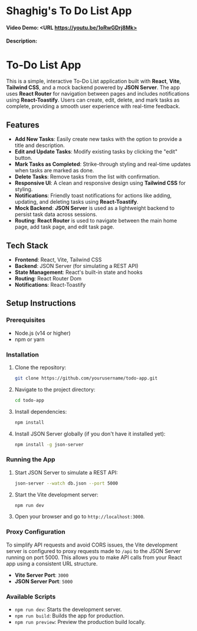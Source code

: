 # Shaghig's To Do List App
#### Video Demo:  <URL https://youtu.be/1oRwGDrj8Mk>
#### Description: 

# To-Do List App

This is a simple, interactive To-Do List application built with **React**, **Vite**, **Tailwind CSS**, and a mock backend powered by **JSON Server**. The app uses **React Router** for navigation between pages and includes notifications using **React-Toastify**. Users can create, edit, delete, and mark tasks as complete, providing a smooth user experience with real-time feedback.

## Features

- **Add New Tasks**: Easily create new tasks with the option to provide a title and description.
- **Edit and Update Tasks**: Modify existing tasks by clicking the "edit" button.
- **Mark Tasks as Completed**: Strike-through styling and real-time updates when tasks are marked as done.
- **Delete Tasks**: Remove tasks from the list with confirmation.
- **Responsive UI**: A clean and responsive design using **Tailwind CSS** for styling.
- **Notifications**: Friendly toast notifications for actions like adding, updating, and deleting tasks using **React-Toastify**.
- **Mock Backend**: **JSON Server** is used as a lightweight backend to persist task data across sessions.
- **Routing**: **React Router** is used to navigate between the main home page, add task page, and edit task page.

## Tech Stack

- **Frontend**: React, Vite, Tailwind CSS
- **Backend**: JSON Server (for simulating a REST API)
- **State Management**: React's built-in state and hooks
- **Routing**: React Router Dom
- **Notifications**: React-Toastify

## Setup Instructions

### Prerequisites

- Node.js (v14 or higher)
- npm or yarn

### Installation

1. Clone the repository:

    ```bash
    git clone https://github.com/yourusername/todo-app.git
    ```

2. Navigate to the project directory:

    ```bash
    cd todo-app
    ```

3. Install dependencies:

    ```bash
    npm install
    ```

4. Install JSON Server globally (if you don't have it installed yet):

    ```bash
    npm install -g json-server
    ```

### Running the App

1. Start JSON Server to simulate a REST API:

    ```bash
    json-server --watch db.json --port 5000
    ```

2. Start the Vite development server:

    ```bash
    npm run dev
    ```

3. Open your browser and go to `http://localhost:3000`.

### Proxy Configuration

To simplify API requests and avoid CORS issues, the Vite development server is configured to proxy requests made to `/api` to the JSON Server running on port 5000. This allows you to make API calls from your React app using a consistent URL structure.

- **Vite Server Port**: `3000`
- **JSON Server Port**: `5000`

### Available Scripts

- `npm run dev`: Starts the development server.
- `npm run build`: Builds the app for production.
- `npm run preview`: Preview the production build locally.

